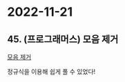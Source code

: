 # 2022-11-21

## 45. (프로그래머스) 모음 제거

[모음 제거](https://school.programmers.co.kr/learn/courses/30/lessons/120849)

정규식을 이용해 쉽게 풀 수 있었다!
